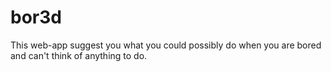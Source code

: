 # bor3d
This web-app suggest you what you could possibly do when you are bored and can't think of anything to do.
